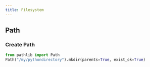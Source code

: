 ```yaml
---
title: Filesystem
---
```


## Path

### Create Path
```python
from pathlib import Path
Path("/my/pythondirectory").mkdir(parents=True, exist_ok=True)
```
